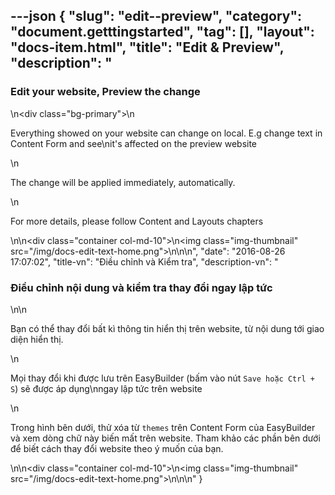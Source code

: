 ---json
{
    "slug": "edit--preview",
    "category": "document.getttingstarted",
    "tag": [],
    "layout": "docs-item.html",
    "title": "Edit & Preview",
    "description": "<h3> Edit your website, Preview the change</h3>\n<div class=\"bg-primary\">\n<p>Everything showed on your website can change on local. E.g change text in Content Form and see\nit's affected on the preview website</p>\n<p>The change will be applied immediately, automatically. </p>\n<p> For more details, please follow Content and Layouts chapters </p>\n</div>\n<div class=\"container col-md-10\">\n<img  class=\"img-thumbnail\" src=\"/img/docs-edit-text-home.png\">\n</div>\n\n",
    "date": "2016-08-26 17:07:02",
    "title-vn": "Điều chỉnh và Kiểm tra",
    "description-vn": "<h3> Điều chỉnh nội dung và kiểm tra thay đổi ngay lập tức</h3>\n\n<p>Bạn có thể thay đổi bất kì thông tin hiển thị trên website, từ nội dung tới giao diện hiển thị.</p>\n<p>Mọi thay đổi khi được lưu trên EasyBuilder (bấm vào nút <code>Save hoặc Ctrl + S</code>) sẽ được áp dụng\nngay lập tức trên website</p>\n<p> Trong hình bên dưới,  thử xóa từ <code>themes</code> trên Content Form của EasyBuilder và xem dòng chữ này biến mất trên website. Tham khảo các phần bên dưới để biết cách thay đổi website theo ý muốn của bạn.</p>\n\n<div class=\"container col-md-10\">\n<img  class=\"img-thumbnail\" src=\"/img/docs-edit-text-home.png\">\n</div>\n\n"
}
---
